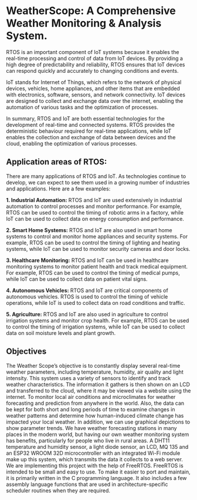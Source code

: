 # **WeatherScope: A Comprehensive Weather Monitoring & Analysis System.**
RTOS is an important component of IoT systems because it enables the real-time processing and control of data from IoT devices. 
By providing a high degree of predictability and reliability, RTOS ensures that IoT devices can respond quickly and accurately to changing conditions and events.

IoT stands for Internet of Things, which refers to the network of physical devices, vehicles, home appliances, and other items that are embedded with electronics, software, sensors, and network connectivity. IoT devices are designed to collect and exchange data over the internet, enabling the automation of various tasks and the optimization of processes.

In summary, RTOS and IoT are both essential technologies for the development of real-time and connected systems. 
RTOS provides the deterministic behaviour required for real-time applications, while IoT enables the collection and exchange of data between devices and the cloud, enabling the optimization of various processes.

## **Application areas of RTOS:**
There are many applications of RTOS and IoT. As technologies continue to develop, we can expect to see them used in a growing number of industries and applications. Here are a few examples:

**1. Industrial Automation:** RTOS and IoT are used extensively in industrial automation to control processes and monitor performance. For example, RTOS can be used to control the timing of robotic arms in a factory, while IoT can be used to collect data on energy consumption and performance.

**2. Smart Home Systems:** RTOS and IoT are also used in smart home systems to control and monitor home appliances and security systems. For example, RTOS can be used to control the timing of lighting and heating systems, while IoT can be used to monitor security cameras and door locks.

**3. Healthcare Monitoring:** RTOS and IoT can be used in healthcare monitoring systems to monitor patient health and track medical equipment. For example, RTOS can be used to control the timing of medical pumps, while IoT can be used to collect data on patient vital signs.

**4. Autonomous Vehicles:** RTOS and IoT are critical components of autonomous vehicles. RTOS is used to control the timing of vehicle 
operations, while IoT is used to collect data on road conditions and traffic.

**5. Agriculture:** RTOS and IoT are also used in agriculture to control irrigation systems and monitor crop health. For example, RTOS can be used to control the timing of irrigation systems, while IoT can be used to collect data on soil moisture levels and plant growth.

## **Objectives**
The Weather Scope’s objective is to constantly display several real-time weather parameters, including temperature, humidity, air quality and light intensity. This system uses a variety of sensors to identify and track weather characteristics. The information it gathers is then shown on an LCD and transferred to the cloud, where it may be viewed via a website using the internet. To monitor local air conditions and microclimates for weather forecasting and prediction from anywhere in the world. Also, the data can be kept for both short and long periods of time to examine changes in weather patterns and determine how human-induced climate change has impacted your local weather. In addition, we can use graphical depictions to show parameter trends. We have weather forecasting stations in many places in the modern world, but having our own weather monitoring system has benefits, particularly for people who live in rural areas. A DHT11 temperature and humidity sensor, a light diode sensor, an LCD, MQ 135 and an ESP32 WROOM 32D microcontroller with an integrated Wi-Fi module make up this system, which transmits the data it collects to a web server. We are implementing this project with the help of FreeRTOS. FreeRTOS is intended to be small and easy to use. To make it easier to port and maintain, it is primarily written in the C programming language. It also includes a few assembly language functions that are used in architecture-specific scheduler routines when they are required.
